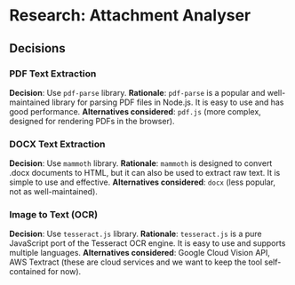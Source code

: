 # Research: Attachment Analyser

## Decisions

### PDF Text Extraction

**Decision**: Use `pdf-parse` library.
**Rationale**: `pdf-parse` is a popular and well-maintained library for parsing PDF files in Node.js. It is easy to use and has good performance.
**Alternatives considered**: `pdf.js` (more complex, designed for rendering PDFs in the browser).

### DOCX Text Extraction

**Decision**: Use `mammoth` library.
**Rationale**: `mammoth` is designed to convert .docx documents to HTML, but it can also be used to extract raw text. It is simple to use and effective.
**Alternatives considered**: `docx` (less popular, not as well-maintained).

### Image to Text (OCR)

**Decision**: Use `tesseract.js` library.
**Rationale**: `tesseract.js` is a pure JavaScript port of the Tesseract OCR engine. It is easy to use and supports multiple languages.
**Alternatives considered**: Google Cloud Vision API, AWS Textract (these are cloud services and we want to keep the tool self-contained for now).

